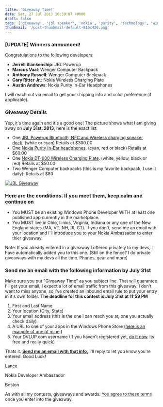 ```yaml
---
title: 'Giveaway Time!'
date: Sat, 27 Jul 2013 16:59:07 +0000
draft: false
tags: ['giveaway', 'jbl speaker', 'nokia', 'purity', 'technology', 'windows phone', 'wireless charging', 'wpdev']
thumbnail: '/post-thumbnail-default-810x420.png'
---
```


### \[UPDATE\] Winners announced!

Congratulations to the following developers:

*   **Jerrell Blankenship**: JBL Powerup
*   **Marcus Vaal**: Wenger Computer Backpack
*   **Anthony Russell**: Wenger Computer Backpack
*   **Gary Ritter Jr**.: Nokia Wireless Charging Plate
*   **Austin Andrews**: Nokia Purity In-Ear Headphones

I will reach out via email to get your shipping info and color preference (if applicable).

### Giveaway Details

Yep, it's time again and it's a good one! The picture shows what I am giving away on **July 31st, 2013**, here is the exact list:

*   One [JBL Powerup Bluetooth, NFC and Wireless charging speaker dock](http://www.amazon.com/Nokia-MD-100W-PowerUp-Wireless-Charging/dp/B00A7B0JE4/ref=sr_1_sc_3?ie=UTF8&qid=1374940238&sr=8-3-spell&keywords=jbl+nokia+powerp). (white or cyan) Retails at $300.00
*   One [Nokia Purity In-Ear headphones](http://www.amazon.com/Nokia-Purity-Stereo-Headphones-White/dp/B0074F5F2M/ref=sr_1_2?s=electronics&ie=UTF8&qid=1374940825&sr=1-2&keywords=nokia+purity+in-ear+headphones). (cyan, red or black) Retails at $60.00
*   One [Nokia DT-900 Wireless Charging Plate](http://www.amazon.com/s/ref=nb_sb_noss?url=search-alias%3Daps&field-keywords=jbl+nokia+powerp#/ref=nb_sb_noss_1?url=search-alias%3Daps&field-keywords=nokia+wireless+charging+plate&rh=i%3Aaps%2Ck%3Anokia+wireless+charging+plate). (white, yellow, black or red) Retails at $50.00
*   Two Wenger Computer backpacks (this is my favorite backpack, I use it daily): Retails at $80

[![JBL Giveaway](http://nokiawpdev.files.wordpress.com/2013/07/jbl-giveaway.jpg?w=547)](http://nokiawpdev.files.wordpress.com/2013/07/jbl-giveaway.jpg)

### Here are the conditions. If you meet them, keep calm and continue on

*   You MUST be an existing Windows Phone Developer WITH at least one published app currently in the marketplace.
*   You MUST live in Ohio, Ilinios, Virginia, Indiana or any one of the New England states (MA, VT, NH, RI, CT). If you don't, send me an email with your location and I'll introduce you to your Nokia Ambassador to enter thier giveaway.

Note: If you already entered in a giveaway I offered privately to my devs, I have automatically added you to this one. (Still on the fence? I do private giveaways with my devs all the time. Phones, gear and more)

### Send me an email with the following information by July 31st

Make sure you put "Giveaway Time" as you subject line. That will guarantee I'll get your email, I expect a lot of email traffic from this giveaway. I don't want to miss anyone, so I've created an inbound email rule to put your entry in it's own folder. **The deadline for this contest is July 31st at 11:59 PM**

1.  First and Last Name
2.  Your location (City, State)
3.  Your email address (this is the one I can reach you at, one you actually check daily)
4.  A URL to one of your apps in the Windows Phone Store ([here is an example of one of mine](http://www.windowsphone.com/en-us/store/app/lock-screen-info/c84a82bf-5537-4d69-9b06-1987e16bde56) )
5.  Your DVLUP.com username (If you haven't registered yet, [do it now](http://www.dvlup.com). its free and really quick)

Thats it. **[Send me an email with that info](mailto:ext-lance.mccarthy@nokia.com "Click to send Lance an email"),** I'll reply to let you know you're entered. Good Luck!

Lance

Nokia Developer Ambassador

Boston

As with all my contests, giveaways and awards. [You agree to these terms](http://nokiawpdev.wordpress.com/resources/prizes-and-winnings-disclaimer/ "Prizes and Winnings Disclaimer") once you enter into the giveaway.